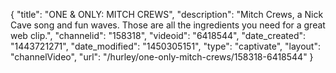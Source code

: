 {
    "title": "ONE & ONLY: MITCH CREWS",
    "description": "Mitch Crews, a Nick Cave song and fun waves. Those are all the ingredients you need for a great web clip.",
    "channelid": "158318",
    "videoid": "6418544",
    "date_created": "1443721271",
    "date_modified": "1450305151",
    "type": "captivate",
    "layout": "channelVideo",
    "url": "\/hurley\/one-only-mitch-crews\/158318-6418544"
}